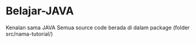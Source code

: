 # Belajar-JAVA
Kenalan sama JAVA
Semua source code berada di dalam package (folder src/nama-tutorial/)
